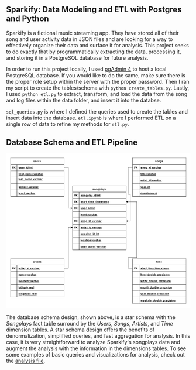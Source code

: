 ## Sparkify: Data Modeling and ETL with Postgres and Python

Sparkify is a fictional music streaming app. They have stored all of their song and user activity data in JSON files and are looking for a way to effectively organize their data and surface it for analysis. This project seeks to do exactly that by programmatically extracting the data, processing it, and storing it in a PostgreSQL database for future analysis.

In order to run this project locally, I used [pgAdmin 4](https://www.pgadmin.org/) to host a local PostgreSQL database. If you would like to do the same, make sure there is the proper role setup within the server with the proper password. Then I ran my script to create the tables/schema with `python create_tables.py`. Lastly, I used `python etl.py` to extract, transform, and load the data from the song and log files within the data folder, and insert it into the databse. 

`sql_queries.py` is where I defined the queries used to create the tables and insert data into the database. `etl.ipynb` is where I performed ETL on a single row of data to refine my methods for `etl.py`. 

## Database Schema and ETL Pipeline

![Database Schema](Sparkify_Diagram.png)

The database schema design, shown above, is a star schema with the *Songplays* fact table surround by the *Users*, *Songs*, *Artists*, and *Time* dimension tables. A star schema design offers the benefits of denormalization, simplified queries, and fast aggregation for analysis. In this case, it is very straightforward to analyze Sparkify's songplays data and augment the analysis with the information in the dimensions tables. To see some examples of basic queries and visualizations for analysis, check out the [analysis file](https://github.com/cjakuc/ETL-Sparkify/blob/master/analysis.ipynb).